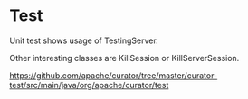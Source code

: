 Test
====

Unit test shows usage of TestingServer.

Other interesting classes are KillSession or KillServerSession.

https://github.com/apache/curator/tree/master/curator-test/src/main/java/org/apache/curator/test